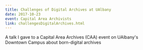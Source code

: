 ```yaml
---
title: Challenges of Digital Archives at UAlbany
date: 2017-10-23
event: Capital Area Archivists
link: challengesDigitalArchives.html
---
```

A talk I gave to a Capital Area Archives (CAA) event on UAlbany's Downtown Campus about born-digital archives